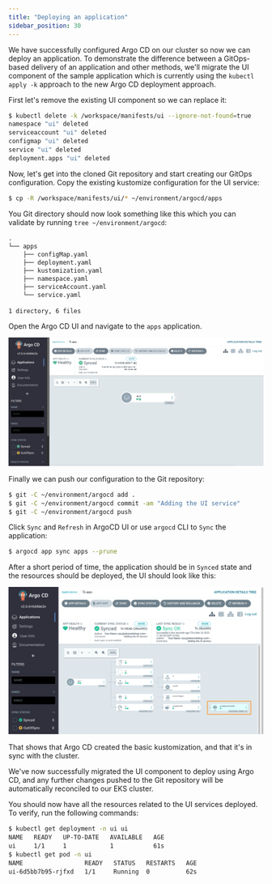 ```yaml
---
title: "Deploying an application"
sidebar_position: 30
---
```


We have successfully configured Argo CD on our cluster so now we can deploy an application. To demonstrate the difference between a GitOps-based delivery of an application and other methods, we'll migrate the UI component of the sample application which is currently using the `kubectl apply -k` approach to the new Argo CD deployment approach.

First let's remove the existing UI component so we can replace it:

```bash
$ kubectl delete -k /workspace/manifests/ui --ignore-not-found=true
namespace "ui" deleted
serviceaccount "ui" deleted
configmap "ui" deleted
service "ui" deleted
deployment.apps "ui" deleted
```

Now, let's get into the cloned Git repository and start creating our GitOps configuration. Copy the existing kustomize configuration for the UI service:

```bash
$ cp -R /workspace/manifests/ui/* ~/environment/argocd/apps
```

<!--
We'll then need to create a kustomization in the `apps` directory:

```file
automation/gitops/argocd/kustomization.yaml
```

Copy this file to the Git repository directory:

```bash
$ cp /workspace/modules/automation/gitops/argocd/kustomization.yaml ~/environment/argocd/apps/kustomization.yaml
```
-->

You Git directory should now look something like this which you can validate by running `tree ~/environment/argocd`:

```
.
└── apps
    ├── configMap.yaml
    ├── deployment.yaml
    ├── kustomization.yaml
    ├── namespace.yaml
    ├── serviceAccount.yaml
    └── service.yaml

1 directory, 6 files
```

Open the Argo CD UI and navigate to the `apps` application.

![argocd-ui-insync-apps.png](assets/argocd-ui-insync-apps.png)

Finally we can push our configuration to the Git repository:

```bash
$ git -C ~/environment/argocd add .
$ git -C ~/environment/argocd commit -am "Adding the UI service"
$ git -C ~/environment/argocd push
```
<!--
The default `Refresh` interval is 3 minutes (180 seconds). You could change the interval by updating the "timeout.reconciliation" value in the argocd-cm config map. If the interval is to 0 then Argo CD will not poll Git repositories automatically and alternative methods such as webhooks and/or manual syncs should be used.

For training purposes, let's set `Refresh` interval to 5s and restart argocd application controller to deploy our changes faster

```bash wait=30
$ kubectl patch configmap/argocd-cm -n argocd --type merge \
  -p '{"data":{"timeout.reconciliation":"5s"}}'
$ kubectl -n argocd rollout restart deploy argocd-repo-server
$ kubectl -n argocd rollout status deploy/argocd-repo-server
$ kubectl -n argocd rollout restart statefulset argocd-application-controller
$ kubectl -n argocd rollout status statefulset argocd-application-controller
```
-->

Click `Sync` and `Refresh` in ArgoCD UI or use `argocd` CLI to `Sync` the application:

```bash
$ argocd app sync apps --prune
```

After a short period of time, the application should be in `Synced` state and the resources should be deployed, the UI should look like this:

![argocd-deploy-application](assets/argocd-deploy-application.png)

That shows that Argo CD created the basic kustomization, and that it's in sync with the cluster.

We've now successfully migrated the UI component to deploy using Argo CD, and any further changes pushed to the Git repository will be automatically reconciled to our EKS cluster.

You should now have all the resources related to the UI services deployed. To verify, run the following commands:

```bash hook=deploy
$ kubectl get deployment -n ui ui
NAME   READY   UP-TO-DATE   AVAILABLE   AGE
ui     1/1     1            1           61s
$ kubectl get pod -n ui
NAME                 READY   STATUS   RESTARTS   AGE
ui-6d5bb7b95-rjfxd   1/1     Running  0          62s
```
